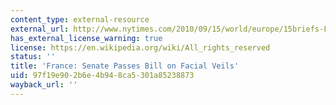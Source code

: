```yaml
---
content_type: external-resource
external_url: http://www.nytimes.com/2010/09/15/world/europe/15briefs-France.html
has_external_license_warning: true
license: https://en.wikipedia.org/wiki/All_rights_reserved
status: ''
title: 'France: Senate Passes Bill on Facial Veils'
uid: 97f19e90-2b6e-4b94-8ca5-301a85238873
wayback_url: ''
---
```

